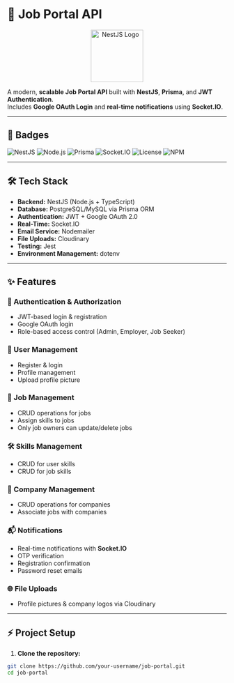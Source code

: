 # 🚀 Job Portal API

<p align="center">
  <a href="https://nestjs.com/" target="_blank">
    <img src="https://nestjs.com/img/logo-small.svg" width="120" alt="NestJS Logo" />
  </a>
</p>

A modern, **scalable Job Portal API** built with **NestJS**, **Prisma**, and **JWT Authentication**.  
Includes **Google OAuth Login** and **real-time notifications** using **Socket.IO**.

---

## 📌 Badges

![NestJS](https://img.shields.io/badge/NestJS-9.0.0-red?logo=nestjs)
![Node.js](https://img.shields.io/badge/Node.js-20.0.0-green?logo=node.js)
![Prisma](https://img.shields.io/badge/Prisma-4.15.0-blue?logo=prisma)
![Socket.IO](https://img.shields.io/badge/Socket.IO-4.7.0-orange)
![License](https://img.shields.io/badge/license-MIT-brightgreen)
![NPM](https://img.shields.io/npm/v/@nestjs/core)

---

## 🛠️ Tech Stack

- **Backend:** NestJS (Node.js + TypeScript)
- **Database:** PostgreSQL/MySQL via Prisma ORM
- **Authentication:** JWT + Google OAuth 2.0
- **Real-Time:** Socket.IO
- **Email Service:** Nodemailer
- **File Uploads:** Cloudinary
- **Testing:** Jest
- **Environment Management:** dotenv

---

## ✨ Features

### 🔑 Authentication & Authorization
- JWT-based login & registration
- Google OAuth login
- Role-based access control (Admin, Employer, Job Seeker)

### 👤 User Management
- Register & login
- Profile management
- Upload profile picture

### 💼 Job Management
- CRUD operations for jobs
- Assign skills to jobs
- Only job owners can update/delete jobs

### 🛠️ Skills Management
- CRUD for user skills
- CRUD for job skills

### 🏢 Company Management
- CRUD operations for companies
- Associate jobs with companies

### 📬 Notifications
- Real-time notifications with **Socket.IO**
- OTP verification
- Registration confirmation
- Password reset emails

### 🌐 File Uploads
- Profile pictures & company logos via Cloudinary

---

## ⚡ Project Setup

1. **Clone the repository:**

```bash
git clone https://github.com/your-username/job-portal.git
cd job-portal
